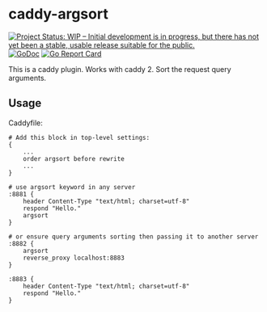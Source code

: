 # caddy-argsort

[![Project Status: WIP – Initial development is in progress, but there has not yet been a stable, usable release suitable for the public.](https://www.repostatus.org/badges/latest/wip.svg)](https://www.repostatus.org/#wip)
[![GoDoc](http://img.shields.io/badge/godoc-reference-blue.svg)](https://pkg.go.dev/github.com/teodorescuserban/caddy-argsort)
[![Go Report Card](https://goreportcard.com/badge/github.com/teodorescuserban/caddy-argsort)](https://goreportcard.com/report/github.com/teodorescuserban/caddy-argsort)

This is a caddy plugin. Works with caddy 2.
Sort the request query arguments.

## Usage

Caddyfile:

```caddyfile
# Add this block in top-level settings:
{
    ...
    order argsort before rewrite
    ...
}

# use argsort keyword in any server
:8881 {
    header Content-Type "text/html; charset=utf-8"
    respond "Hello."
    argsort
}

# or ensure query arguments sorting then passing it to another server
:8882 {
    argsort
    reverse_proxy localhost:8883
}

:8883 {
    header Content-Type "text/html; charset=utf-8"
    respond "Hello."
}
```

